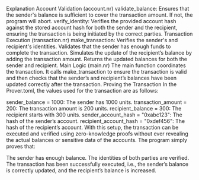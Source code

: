 Explanation
Account Validation (account.nr)
validate_balance: Ensures that the sender's balance is sufficient to cover the transaction amount. If not, the program will abort.
verify_identity: Verifies the provided account hash against the stored account hash for both the sender and the recipient, ensuring the transaction is being initiated by the correct parties.
Transaction Execution (transaction.nr)
make_transaction:
Verifies the sender's and recipient's identities.
Validates that the sender has enough funds to complete the transaction.
Simulates the update of the recipient’s balance by adding the transaction amount.
Returns the updated balances for both the sender and recipient.
Main Logic (main.nr)
The main function coordinates the transaction.
It calls make_transaction to ensure the transaction is valid and then checks that the sender’s and recipient’s balances have been updated correctly after the transaction.
Proving the Transaction
In the Prover.toml, the values used for the transaction are as follows:

sender_balance = 1000: The sender has 1000 units.
transaction_amount = 200: The transaction amount is 200 units.
recipient_balance = 300: The recipient starts with 300 units.
sender_account_hash = "0xabc123": The hash of the sender’s account.
recipient_account_hash = "0xdef456": The hash of the recipient’s account.
With this setup, the transaction can be executed and verified using zero-knowledge proofs without ever revealing the actual balances or sensitive data of the accounts. The program simply proves that:

The sender has enough balance.
The identities of both parties are verified.
The transaction has been successfully executed, i.e., the sender’s balance is correctly updated, and the recipient’s balance is increased.
